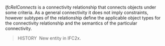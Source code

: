 ﻿_IfcRelConnects_ is a connectivity relationship that connects objects under some criteria. As a general connectivity it does not imply constraints, however subtypes of the relationship define the applicable object types for the connectivity relationship and the semantics of the particular connectivity.

> HISTORY&nbsp; New entity in IFC2x.
